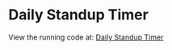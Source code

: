 # Daily Standup Timer
View the running code at: [Daily Standup Timer](https://www.dailystanduptimer.com)